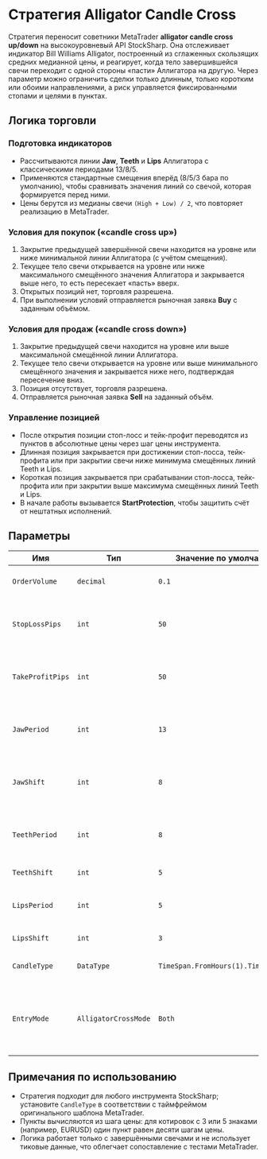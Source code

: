 # Стратегия Alligator Candle Cross

Стратегия переносит советники MetaTrader **alligator candle cross up/down** на высокоуровневый API StockSharp. Она отслеживает индикатор Bill Williams Alligator, построенный из сглаженных скользящих средних медианной цены, и реагирует, когда тело завершившейся свечи переходит с одной стороны «пасти» Аллигатора на другую. Через параметр можно ограничить сделки только длинным, только коротким или обоими направлениями, а риск управляется фиксированными стопами и целями в пунктах.

## Логика торговли

### Подготовка индикаторов
- Рассчитываются линии **Jaw**, **Teeth** и **Lips** Аллигатора с классическими периодами 13/8/5.
- Применяются стандартные смещения вперёд (8/5/3 бара по умолчанию), чтобы сравнивать значения линий со свечой, которая формируется перед ними.
- Цены берутся из медианы свечи `(High + Low) / 2`, что повторяет реализацию в MetaTrader.

### Условия для покупок («candle cross up»)
1. Закрытие предыдущей завершённой свечи находится на уровне или ниже минимальной линии Аллигатора (с учётом смещения).
2. Текущее тело свечи открывается на уровне или ниже максимального смещённого значения Аллигатора и закрывается выше него, то есть пересекает «пасть» вверх.
3. Открытых позиций нет, торговля разрешена.
4. При выполнении условий отправляется рыночная заявка **Buy** с заданным объёмом.

### Условия для продаж («candle cross down»)
1. Закрытие предыдущей свечи находится на уровне или выше максимальной смещённой линии Аллигатора.
2. Текущее тело свечи открывается на уровне или выше минимального смещённого значения и закрывается ниже него, подтверждая пересечение вниз.
3. Позиция отсутствует, торговля разрешена.
4. Отправляется рыночная заявка **Sell** на заданный объём.

### Управление позицией
- После открытия позиции стоп-лосс и тейк-профит переводятся из пунктов в абсолютные цены через шаг цены инструмента.
- Длинная позиция закрывается при достижении стоп-лосса, тейк-профита или при закрытии свечи ниже минимума смещённых линий Teeth и Lips.
- Короткая позиция закрывается при срабатывании стоп-лосса, тейк-профита или при закрытии выше максимума смещённых линий Teeth и Lips.
- В начале работы вызывается **StartProtection**, чтобы защитить счёт от нештатных исполнений.

## Параметры

| Имя | Тип | Значение по умолчанию | Описание |
| --- | --- | --------------------- | -------- |
| `OrderVolume` | `decimal` | `0.1` | Объём сделки в лотах или контрактах. |
| `StopLossPips` | `int` | `50` | Расстояние до защитного стопа в пунктах. Ноль отключает стоп. |
| `TakeProfitPips` | `int` | `50` | Расстояние до фиксированного тейк-профита в пунктах. Ноль отключает цель. |
| `JawPeriod` | `int` | `13` | Период сглаженной средней линии челюсти Аллигатора. |
| `JawShift` | `int` | `8` | Смещение линии челюсти вперёд перед оценкой сигналов. |
| `TeethPeriod` | `int` | `8` | Период сглаженной средней линии зубов Аллигатора. |
| `TeethShift` | `int` | `5` | Смещение линии зубов. |
| `LipsPeriod` | `int` | `5` | Период сглаженной средней линии губ Аллигатора. |
| `LipsShift` | `int` | `3` | Смещение линии губ. |
| `CandleType` | `DataType` | `TimeSpan.FromHours(1).TimeFrame()` | Таймфрейм свечей для расчётов. |
| `EntryMode` | `AlligatorCrossMode` | `Both` | Выбор направления торговли: только покупки, только продажи или оба варианта. |

## Примечания по использованию
- Стратегия подходит для любого инструмента StockSharp; установите `CandleType` в соответствии с таймфреймом оригинального шаблона MetaTrader.
- Пункты вычисляются из шага цены: для котировок с 3 или 5 знаками (например, EURUSD) один пункт равен десяти шагам цены.
- Логика работает только с завершёнными свечами и не использует тиковые данные, что облегчает сопоставление с тестами MetaTrader.
